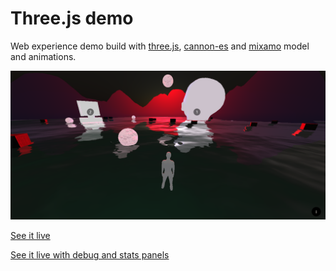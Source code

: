 # Three.js demo
Web experience demo build with [three.js](https://threejs.org/), [cannon-es](https://github.com/pmndrs/cannon-es) and [mixamo](https://www.mixamo.com/) model and animations.

![project screenshoot](./static/screenshot.png)

[See it live](https://milenagiachetti.github.io/mixamo-three.js/)  
  
[See it live with debug and stats panels](https://milenagiachetti.github.io/mixamo-three.js/#debug)